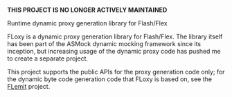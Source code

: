 **THIS PROJECT IS NO LONGER ACTIVELY MAINTAINED**

Runtime dynamic proxy generation library for Flash/Flex

FLoxy is a dynamic proxy generation library for Flash/Flex. The library itself has been part of the ASMock dynamic mocking framework since its inception, but increasing usage of the dynamic proxy code has pushed me to create a separate project.

This project supports the public APIs for the proxy generation code only; for the dynamic byte code generation code that FLoxy is based on, see the [FLemit](https://github.com/richardszalay/flemit) project.

